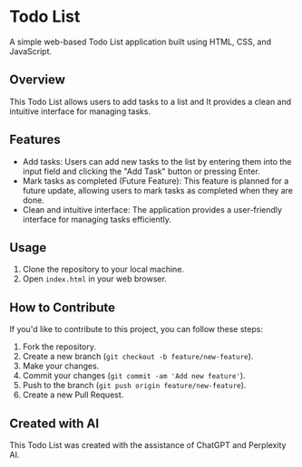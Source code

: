 # Todo List

A simple web-based Todo List application built using HTML, CSS, and JavaScript.

## Overview

This Todo List allows users to add tasks to a list and 
It provides a clean and intuitive interface for managing tasks.

## Features

- Add tasks: Users can add new tasks to the list by entering them into the input field and clicking the "Add Task" button or pressing Enter.
- Mark tasks as completed (Future Feature): This feature is planned for a future update, allowing users to mark tasks as completed when they are done. 
- Clean and intuitive interface: The application provides a user-friendly interface for managing tasks efficiently.


## Usage

1. Clone the repository to your local machine.
2. Open `index.html` in your web browser.

## How to Contribute

If you'd like to contribute to this project, you can follow these steps:

1. Fork the repository.
2. Create a new branch (`git checkout -b feature/new-feature`).
3. Make your changes.
4. Commit your changes (`git commit -am 'Add new feature'`).
5. Push to the branch (`git push origin feature/new-feature`).
6. Create a new Pull Request.

## Created with AI

This Todo List was created with the assistance of ChatGPT and Perplexity AI.


